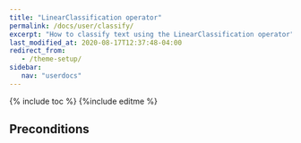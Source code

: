 ```yaml
---
title: "LinearClassification operator"
permalink: /docs/user/classify/
excerpt: "How to classify text using the LinearClassification operator"
last_modified_at: 2020-08-17T12:37:48-04:00
redirect_from:
   - /theme-setup/
sidebar:
   nav: "userdocs"
---
```

{% include toc %}
{%include editme %}


## Preconditions


